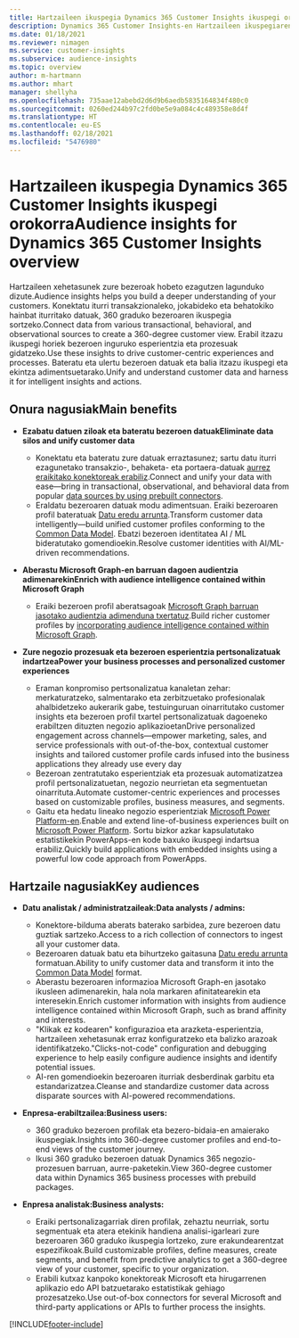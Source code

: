 ```yaml
---
title: Hartzaileen ikuspegia Dynamics 365 Customer Insights ikuspegi orokorra
description: Dynamics 365 Customer Insights-en Hartzaileen ikuspegiaren ikuspegi orokorra.
ms.date: 01/18/2021
ms.reviewer: nimagen
ms.service: customer-insights
ms.subservice: audience-insights
ms.topic: overview
author: m-hartmann
ms.author: mhart
manager: shellyha
ms.openlocfilehash: 735aae12abebd2d6d9b6aedb5835164834f480c0
ms.sourcegitcommit: 0260ed244b97c2fd0be5e9a084c4c489358e8d4f
ms.translationtype: HT
ms.contentlocale: eu-ES
ms.lasthandoff: 02/18/2021
ms.locfileid: "5476980"
---
```

# <a name="audience-insights-for-dynamics-365-customer-insights-overview"></a><span data-ttu-id="34280-103">Hartzaileen ikuspegia Dynamics 365 Customer Insights ikuspegi orokorra</span><span class="sxs-lookup"><span data-stu-id="34280-103">Audience insights for Dynamics 365 Customer Insights overview</span></span>

<span data-ttu-id="34280-104">Hartzaileen xehetasunek zure bezeroak hobeto ezagutzen lagunduko dizute.</span><span class="sxs-lookup"><span data-stu-id="34280-104">Audience insights helps you build a deeper understanding of your customers.</span></span> <span data-ttu-id="34280-105">Konektatu iturri transakzionaleko, jokabideko eta behatokiko hainbat iturritako datuak, 360 graduko bezeroaren ikuspegia sortzeko.</span><span class="sxs-lookup"><span data-stu-id="34280-105">Connect data from various transactional, behavioral, and observational sources to create a 360-degree customer view.</span></span> <span data-ttu-id="34280-106">Erabil itzazu ikuspegi horiek bezeroen inguruko esperientzia eta prozesuak gidatzeko.</span><span class="sxs-lookup"><span data-stu-id="34280-106">Use these insights to drive customer-centric experiences and processes.</span></span> <span data-ttu-id="34280-107">Bateratu eta ulertu bezeroen datuak eta balia itzazu ikuspegi eta ekintza adimentsuetarako.</span><span class="sxs-lookup"><span data-stu-id="34280-107">Unify and understand customer data and harness it for intelligent insights and actions.</span></span>

## <a name="main-benefits"></a><span data-ttu-id="34280-108">Onura nagusiak</span><span class="sxs-lookup"><span data-stu-id="34280-108">Main benefits</span></span> 

- <span data-ttu-id="34280-109">**Ezabatu datuen ziloak eta bateratu bezeroen datuak**</span><span class="sxs-lookup"><span data-stu-id="34280-109">**Eliminate data silos and unify customer data**</span></span>

  - <span data-ttu-id="34280-110">Konektatu eta bateratu zure datuak erraztasunez; sartu datu iturri ezagunetako transakzio-, behaketa- eta portaera-datuak [aurrez eraikitako konektoreak erabiliz](data-sources.md).</span><span class="sxs-lookup"><span data-stu-id="34280-110">Connect and unify your data with ease—bring in transactional, observational, and behavioral data from popular [data sources by using prebuilt connectors](data-sources.md).</span></span>
  - <span data-ttu-id="34280-111">Eraldatu bezeroaren datuak modu adimentsuan. Eraiki bezeroaren profil bateratuak [Datu eredu arrunta](https://docs.microsoft.com/common-data-model/).</span><span class="sxs-lookup"><span data-stu-id="34280-111">Transform customer data intelligently—build unified customer profiles conforming to the [Common Data Model](https://docs.microsoft.com/common-data-model/).</span></span> <span data-ttu-id="34280-112">Ebatzi bezeroen identitatea AI / ML bideratutako gomendioekin.</span><span class="sxs-lookup"><span data-stu-id="34280-112">Resolve customer identities with AI/ML-driven recommendations.</span></span>

- <span data-ttu-id="34280-113">**Aberastu Microsoft Graph-en barruan dagoen audientzia adimenarekin**</span><span class="sxs-lookup"><span data-stu-id="34280-113">**Enrich with audience intelligence contained within Microsoft Graph**</span></span>

  - <span data-ttu-id="34280-114">Eraiki bezeroen profil aberatsagoak [Microsoft Graph barruan jasotako audientzia adimenduna txertatuz](enrichment-microsoft-graph.md).</span><span class="sxs-lookup"><span data-stu-id="34280-114">Build richer customer profiles by [incorporating audience intelligence contained within Microsoft Graph](enrichment-microsoft-graph.md).</span></span>  

- <span data-ttu-id="34280-115">**Zure negozio prozesuak eta bezeroen esperientzia pertsonalizatuak indartzea**</span><span class="sxs-lookup"><span data-stu-id="34280-115">**Power your business processes and personalized customer experiences**</span></span>

  - <span data-ttu-id="34280-116">Eraman konpromiso pertsonalizatua kanaletan zehar: merkaturatzeko, salmentarako eta zerbitzuetako profesionalak ahalbidetzeko aukerarik gabe, testuinguruan oinarritutako customer insights eta bezeroen profil txartel pertsonalizatuak dagoeneko erabiltzen dituzten negozio aplikazioetan</span><span class="sxs-lookup"><span data-stu-id="34280-116">Drive personalized engagement across channels—empower marketing, sales, and service professionals with out-of-the-box, contextual customer insights and tailored customer profile cards infused into the business applications they already use every day</span></span>
  - <span data-ttu-id="34280-117">Bezeroan zentratutako esperientziak eta prozesuak automatizatzea profil pertsonalizatuetan, negozio neurrietan eta segmentuetan oinarrituta.</span><span class="sxs-lookup"><span data-stu-id="34280-117">Automate customer-centric experiences and processes based on customizable profiles, business measures, and segments.</span></span>
  - <span data-ttu-id="34280-118">Gaitu eta hedatu lineako negozio esperientziak [Microsoft Power Platform-en](https://powerplatform.microsoft.com/).</span><span class="sxs-lookup"><span data-stu-id="34280-118">Enable and extend line-of-business experiences built on [Microsoft Power Platform](https://powerplatform.microsoft.com/).</span></span> <span data-ttu-id="34280-119">Sortu bizkor azkar kapsulatutako estatistikekin PowerApps-en kode baxuko ikuspegi indartsua erabiliz.</span><span class="sxs-lookup"><span data-stu-id="34280-119">Quickly build applications with embedded insights using a powerful low code approach from PowerApps.</span></span>  

## <a name="key-audiences"></a><span data-ttu-id="34280-120">Hartzaile nagusiak</span><span class="sxs-lookup"><span data-stu-id="34280-120">Key audiences</span></span>

- <span data-ttu-id="34280-121">**Datu analistak / administratzaileak:**</span><span class="sxs-lookup"><span data-stu-id="34280-121">**Data analysts / admins:**</span></span>

  - <span data-ttu-id="34280-122">Konektore-bilduma aberats baterako sarbidea, zure bezeroen datu guztiak sartzeko.</span><span class="sxs-lookup"><span data-stu-id="34280-122">Access to a rich collection of connectors to ingest all your customer data.</span></span>
  - <span data-ttu-id="34280-123">Bezeroaren datuak batu eta bihurtzeko gaitasuna [Datu eredu arrunta](https://docs.microsoft.com/common-data-model/) formatuan.</span><span class="sxs-lookup"><span data-stu-id="34280-123">Ability to unify customer data and transform it into the [Common Data Model](https://docs.microsoft.com/common-data-model/) format.</span></span>
  - <span data-ttu-id="34280-124">Aberastu bezeroaren informazioa Microsoft Graph-en jasotako ikusleen adimenarekin, hala nola markaren afinitatearekin eta interesekin.</span><span class="sxs-lookup"><span data-stu-id="34280-124">Enrich customer information with insights from audience intelligence contained within Microsoft Graph, such as brand affinity and interests.</span></span>
  - <span data-ttu-id="34280-125">"Klikak ez kodearen" konfigurazioa eta arazketa-esperientzia, hartzaileen xehetasunak erraz konfiguratzeko eta balizko arazoak identifikatzeko.</span><span class="sxs-lookup"><span data-stu-id="34280-125">"Clicks-not-code" configuration and debugging experience to help easily configure audience insights and identify potential issues.</span></span>
  - <span data-ttu-id="34280-126">AI-ren gomendioekin bezeroaren iturriak desberdinak garbitu eta estandarizatzea.</span><span class="sxs-lookup"><span data-stu-id="34280-126">Cleanse and standardize customer data across disparate sources with AI-powered recommendations.</span></span>  

- <span data-ttu-id="34280-127">**Enpresa-erabiltzailea:**</span><span class="sxs-lookup"><span data-stu-id="34280-127">**Business users:**</span></span>

  - <span data-ttu-id="34280-128">360 graduko bezeroen profilak eta bezero-bidaia-en amaierako ikuspegiak.</span><span class="sxs-lookup"><span data-stu-id="34280-128">Insights into 360-degree customer profiles and end-to-end views of the customer journey.</span></span>
  - <span data-ttu-id="34280-129">Ikusi 360 graduko bezeroen datuak Dynamics 365 negozio-prozesuen barruan, aurre-paketekin.</span><span class="sxs-lookup"><span data-stu-id="34280-129">View 360-degree customer data within Dynamics 365 business processes with prebuild packages.</span></span>

- <span data-ttu-id="34280-130">**Enpresa analistak:**</span><span class="sxs-lookup"><span data-stu-id="34280-130">**Business analysts:**</span></span>

  - <span data-ttu-id="34280-131">Eraiki pertsonalizagarriak diren profilak, zehaztu neurriak, sortu segmentuak eta atera etekinik handiena analisi-igarleari zure bezeroaren 360 graduko ikuspegia lortzeko, zure erakundearentzat espezifikoak.</span><span class="sxs-lookup"><span data-stu-id="34280-131">Build customizable profiles, define measures, create segments, and benefit from predictive analytics to get a 360-degree view of your customer, specific to your organization.</span></span>  
  - <span data-ttu-id="34280-132">Erabili kutxaz kanpoko konektoreak Microsoft eta hirugarrenen aplikazio edo API batzuetarako estatistikak gehiago prozesatzeko.</span><span class="sxs-lookup"><span data-stu-id="34280-132">Use out-of-box connectors for several Microsoft and third-party applications or APIs to further process the insights.</span></span>


[!INCLUDE[footer-include](../includes/footer-banner.md)]